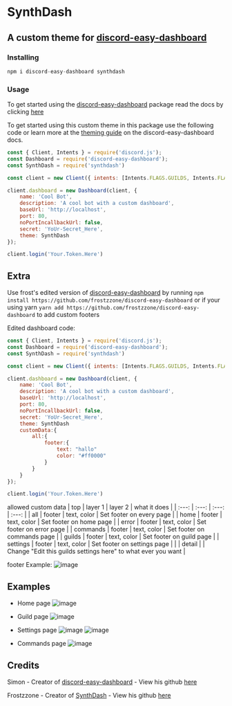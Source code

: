 # SynthDash
## A custom theme for [discord-easy-dashboard](https://github.com/SimonLeclere/discord-easy-dashboard)

### Installing

```js
npm i discord-easy-dashboard synthdash
```

### Usage

To get started using the [discord-easy-dashboard](https://github.com/SimonLeclere/discord-easy-dashboard) package read the docs by clicking [here](https://github.com/SimonLeclere/discord-easy-dashboard/blob/master/docs/gettingStarted.md)

To get started using this custom theme in this package use the following code or learn more at the [theming guide](https://github.com/SimonLeclere/discord-easy-dashboard/blob/master/docs/THEMING.md) on the discord-easy-dashboard docs.

```js
const { Client, Intents } = require('discord.js');
const Dashboard = require('discord-easy-dashboard');
const SynthDash = require('synthdash')

const client = new Client({ intents: [Intents.FLAGS.GUILDS, Intents.FLAGS.GUILD_MESSAGES] });

client.dashboard = new Dashboard(client, {
    name: 'Cool Bot',
    description: 'A cool bot with a custom dashboard',
    baseUrl: 'http://localhost',
    port: 80,
    noPortIncallbackUrl: false,
    secret: 'YoUr-Secret_Here',
    theme: SynthDash
});

client.login('Your.Token.Here')
```

## Extra

Use frost's edited version of [discord-easy-dashboard](https://github.com/SimonLeclere/discord-easy-dashboard) by running 
    `npm install https://github.com/frostzzone/discord-easy-dashboard`
or if your using yarn
    `yarn add https://github.com/frostzzone/discord-easy-dashboard`
to add custom footers

Edited dashboard code:
```js
const { Client, Intents } = require('discord.js');
const Dashboard = require('discord-easy-dashboard');
const SynthDash = require('synthdash')

const client = new Client({ intents: [Intents.FLAGS.GUILDS, Intents.FLAGS.GUILD_MESSAGES] });

client.dashboard = new Dashboard(client, {
    name: 'Cool Bot',
    description: 'A cool bot with a custom dashboard',
    baseUrl: 'http://localhost',
    port: 80,
    noPortIncallbackUrl: false,
    secret: 'YoUr-Secret_Here',
    theme: SynthDash
    customData:{
        all:{
            footer:{
                text: "hallo"
                color: "#ff0000"
            }
        }
    }
});

client.login('Your.Token.Here')
```

allowed custom data
| top      | layer 1  | layer 2     | what it does                |
| :---:    | :---:    | :---:       | :---:                       |
| all      | footer   | text, color | Set footer on every page    |
| home     | footer   | text, color | Set footer on home page     |
| error    | footer   | text, color | Set footer on error page    |
| commands | footer   | text, color | Set footer on commands page |
| guilds   | footer   | text, color | Set footer on guild page    |
| settings | footer   | text, color | Set footer on settings page |
|          | detail   |             | Change "Edit this guilds settings here" to what ever you want |

footer Example:
![image](https://user-images.githubusercontent.com/65735427/192074063-1a580eb3-7dda-4436-a181-933b70d35555.png)

## Examples
- Home page
![image](https://user-images.githubusercontent.com/65735427/192072766-3aec5585-6c33-4fa9-bb42-c845991c141b.png)

- Guild page
![image](https://user-images.githubusercontent.com/65735427/192073011-f0bf91f1-2940-493d-8185-5fe971cd30ae.png)

- Settings page
![image](https://user-images.githubusercontent.com/65735427/192073221-8b124cba-73b9-4b0f-b2eb-a1d693269ff7.png)
![image](https://user-images.githubusercontent.com/65735427/192073392-b218e564-98ad-4109-81dc-83e32a2694d3.png)

- Commands page
![image](https://user-images.githubusercontent.com/65735427/192073453-43d409ef-b842-4b36-bf52-851455440ec6.png)

## Credits

Simon - Creator of [discord-easy-dashboard](https://github.com/SimonLeclere/discord-easy-dashboard) - View his github [here](https://github.com/SimonLeclere)

Frostzzone - Creator of [SynthDash](https://npmjs.com/package/synthdash) - View his github [here](https://github.com/frostzzone)
